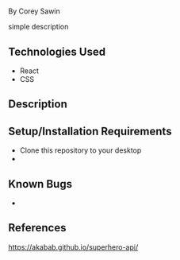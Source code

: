 # 

By Corey Sawin

simple description 

## Technologies Used

- React
- CSS

## Description


## Setup/Installation Requirements

- Clone this repository to your desktop
- 

## Known Bugs

-

## References
https://akabab.github.io/superhero-api/
